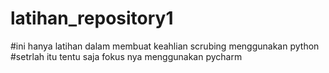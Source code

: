 # latihan_repository1
#ini hanya latihan dalam membuat keahlian scrubing menggunakan python
#setrlah itu tentu saja fokus nya menggunakan pycharm
